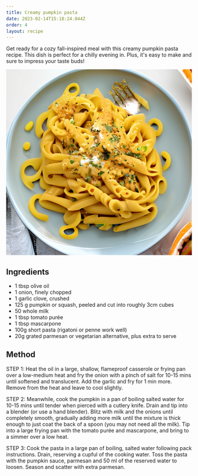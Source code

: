 ```yaml
---
title: Creamy pumpkin pasta
date: 2023-02-14T15:18:24.044Z
order: 4
layout: recipe
---
```

Get ready for a cozy fall-inspired meal with this creamy pumpkin pasta recipe. This dish is perfect for a chilly evening in. Plus, it's easy to make and sure to impress your taste buds!

![Creamy pumpkin pasta](../uploads/craiyon_144625_creamy_pumpkin_pasta.png "Creamy pumpkin pasta")

## Ingredients

* 1 tbsp olive oil
* 1 onion, finely chopped
* 1 garlic clove, crushed
* 125 g pumpkin or squash, peeled and cut into roughly 3cm cubes
* 50 whole milk
* 1 tbsp tomato purée
* 1 tbsp mascarpone
* 100g short pasta (rigatoni or penne work well)
* 20g grated parmesan or vegetarian alternative, plus extra to serve

## Method

STEP 1: Heat the oil in a large, shallow, flameproof casserole or frying pan over a low-medium heat and fry the onion with a pinch of salt for 10-15 mins until softened and translucent. Add the garlic and fry for 1 min more. Remove from the heat and leave to cool slightly.

STEP 2: Meanwhile, cook the pumpkin in a pan of boiling salted water for 10-15 mins until tender when pierced with a cutlery knife. Drain and tip into a blender (or use a hand blender). Blitz with milk and the onions until completely smooth, gradually adding more milk until the mixture is thick enough to just coat the back of a spoon (you may not need all the milk). Tip into a large frying pan with the tomato purée and mascarpone, and bring to a simmer over a low heat.

STEP 3: Cook the pasta in a large pan of boiling, salted water following pack instructions. Drain, reserving a cupful of the cooking water. Toss the pasta with the pumpkin sauce, parmesan and 50 ml of the reserved water to loosen. Season and scatter with extra parmesan.